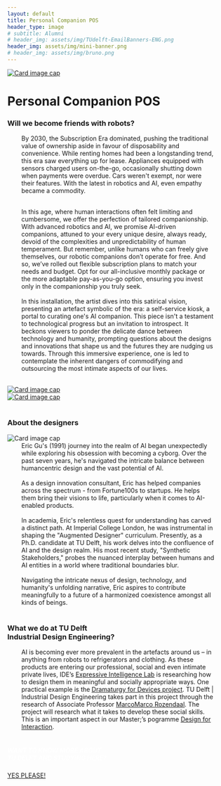 ```yaml
---
layout: default
title: Personal Companion POS
header_type: image
# subtitle: Alumni
# header_img: assets/img/TUdelft-EmailBanners-ENG.png
header_img: assets/img/mini-banner.png
# header_img: assets/img/bruno.png
---
```


<!-- <img src="/assets/img/mini-banner.png" alt="Card image cap"> -->
<a href="/assets/img/06PersonalCompanionPOS/PersonalCompanionPOS001.jpg" target="_blank"><img src="/assets/img/06PersonalCompanionPOS/PersonalCompanionPOS001.jpg" alt="Card image cap"
class="main-image"></a>
<br> 


<!-- ## Title 1 -->
<div class="card pos-card shadow">
<div class="card-body">
<h1 class="card-title text-center NeueMachina-project">Personal Companion POS</h1>
<h3 class="text-center NeueMachina-h4">Will we become friends with robots?</h3>
  <div class="card-body text-center card-text" style="margin-left: 2rem;margin-right: 2rem;">
By 2030, the Subscription Era dominated, pushing the traditional value of ownership aside in favour of
disposability and convenience. While renting homes had been a longstanding trend, this era saw
everything up for lease. Appliances equipped with sensors charged users on-the-go, occasionally shutting
down when payments were overdue. Cars weren't exempt, nor were their features. With the latest in
robotics and AI, even empathy became a commodity.<br>
<br>

In this age, where human interactions often felt limiting and cumbersome, we offer the perfection of
tailored companionship. With advanced robotics and AI, we promise AI-driven companions, attuned to
your every unique desire, always ready, devoid of the complexities and unpredictability of human
temperament. But remember, unlike humans who can freely give themselves, our robotic companions
don’t operate for free. And so, we’ve rolled out flexible subscription plans to match your needs and
budget. Opt for our all-inclusive monthly package or the more adaptable pay-as-you-go option, ensuring
you invest only in the companionship you truly seek.
<br><br>
In this installation, the artist dives into this satirical vision, presenting an artefact symbolic of the era: a
self-service kiosk, a portal to curating one's AI companion. This piece isn't a testament to technological
progress but an invitation to introspect. It beckons viewers to ponder the delicate dance between
technology and humanity, prompting questions about the designs and innovations that shape us and the
futures they are nudging us towards. Through this immersive experience, one is led to contemplate the
inherent dangers of commodifying and outsourcing the most intimate aspects of our lives.
  </div>
</div>
</div>
<br>
<div class="container">
  <div class="row">
    <div class="col-sm">
      <a href="/assets/img/06PersonalCompanionPOS/PersonalCompanionPOS002.png" target="_blank"><img src="/assets/img/06PersonalCompanionPOS/PersonalCompanionPOS002.png" alt="Card image cap"></a>
    </div>
    <div class="col-sm">
      <a href="/assets/img/06PersonalCompanionPOS/PersonalCompanionPOS003.jpg" target="_blank"><img src="/assets/img/06PersonalCompanionPOS/PersonalCompanionPOS003.jpg" alt="Card image cap"></a>
    </div>
  </div>
</div>
<br>
<!-- ## Title 2 -->
<div class="card white-card shadow">
<div class="card-body">
<h3 class="card-title text-center NeueMachina-h3">About the designers</h3>
<img src="/assets/img/06PersonalCompanionPOS/PersonalCompanionPOS-ProfileImage.jpg" alt="Card image cap">
  <div class="card-body text-center card-text" style="margin-left: 2rem;margin-right: 2rem;">
Eric Gu's (1991) journey into the realm of AI began unexpectedly while exploring his obsession with
becoming a cyborg. Over the past seven years, he's navigated the intricate balance between humancentric
design and the vast potential of AI.<br><br>
As a design innovation consultant, Eric has helped companies across the spectrum - from Fortune100s to
startups. He helps them bring their visions to life, particularly when it comes to AI-enabled products.<br><br>
In academia, Eric's relentless quest for understanding has carved a distinct path. At Imperial College
London, he was instrumental in shaping the "Augmented Designer" curriculum. Presently, as a Ph.D.
candidate at TU Delft, his work delves into the confluence of AI and the design realm. His most recent
study, "Synthetic Stakeholders," probes the nuanced interplay between humans and AI entities in a world
where traditional boundaries blur.<br><br>
Navigating the intricate nexus of design, technology, and humanity's unfolding narrative, Eric aspires to
contribute meaningfully to a future of a harmonized coexistence amongst all kinds of beings.
  </div>
</div>
</div>
<br>
<!-- ## Title 3   -->
<div class="card white-card shadow">
<div class="card-body">
<h3 class="card-title text-center NeueMachina-h3">What we do at TU Delft<br> Industrial Design Engineering?</h3>
  <div class="card-body text-center card-text" style="margin-left: 2rem;margin-right: 2rem;">
AI is becoming ever more prevalent in the artefacts around us – in anything from robots to refrigerators
and clothing. As these products are entering our professional, social and even intimate private lives,
IDE’s 
<a href="https://delftdesignlabs.org/expressive-intelligence-lab/" target="_blank"><u>Expressive Intelligence Lab</u></a>
 is researching how to design them in meaningful and socially
appropriate ways. One practical example is the 
<a href="https://www.tudelft.nl/en/2023/io/september/funding-of-2-million-to-develop-social-skills-for-robots" target="_blank"><u>Dramaturgy for Devices project</u></a>.
 TU Delft | Industrial Design
Engineering takes part in this project through the research of Associate Professor 
<a href="https://www.tudelft.nl/en/ide/about-ide/people/rozendaal-mc/" target="_blank"><u>MarcoMarco Rozendaal</u></a>.
 The project will
research what it takes to develop these social skills. This is an important aspect in our Master;’s pogramme 
<a href="https://www.tudelft.nl/onderwijs/opleidingen/masters/msc-design-for-interaction/msc-design-for-interaction" target="_blank"><u>Design for Interaction</u></a>.
  </div>
</div>
</div>
<br>
<div class="card text-center  blue-card shadow">
  <div class="card-body">
    <h5 class="card-title NeueMachina-h4" style="color:white;">WANT TO KNOW MORE ABOUT <br>TU DELFT AND STUDYING HERE?</h5>
    <a href="https://www.tudelft.nl/en/education/practical-matters/studying-at-tu-delft" class="btn btn-primary NeueMachina">YES PLEASE!</a>
  </div>
</div>